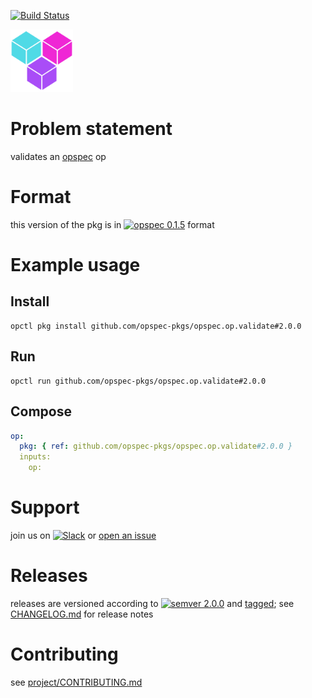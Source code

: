 [![Build Status](https://travis-ci.org/opspec-pkgs/opspec.op.validate.svg?branch=master)](https://travis-ci.org/opspec-pkgs/opspec.op.validate)

<img src="icon.svg" alt="icon" height="100px">

# Problem statement

validates an [opspec](https://opspec.io) op

# Format

this version of the pkg is in [![opspec 0.1.5](https://img.shields.io/badge/opspec-0.1.5-brightgreen.svg?colorA=6b6b6b&colorB=fc16be)](https://opspec.io/0.1.5/packages.html) format

# Example usage

## Install

```shell
opctl pkg install github.com/opspec-pkgs/opspec.op.validate#2.0.0
```

## Run

```
opctl run github.com/opspec-pkgs/opspec.op.validate#2.0.0
```

## Compose

```yaml
op:
  pkg: { ref: github.com/opspec-pkgs/opspec.op.validate#2.0.0 }
  inputs:
    op:
```

# Support

join us on
[![Slack](https://opspec-slackin.herokuapp.com/badge.svg)](https://opspec-slackin.herokuapp.com/)
or
[open an issue](https://github.com/opspec-pkgs/opspec.op.validate/issues)

# Releases

releases are versioned according to
[![semver 2.0.0](https://img.shields.io/badge/semver-2.0.0-brightgreen.svg)](http://semver.org/spec/v2.0.0.html)
and [tagged](https://git-scm.com/book/en/v2/Git-Basics-Tagging); see
[CHANGELOG.md](CHANGELOG.md) for release notes

# Contributing

see
[project/CONTRIBUTING.md](https://github.com/opspec-pkgs/project/blob/master/CONTRIBUTING.md)
